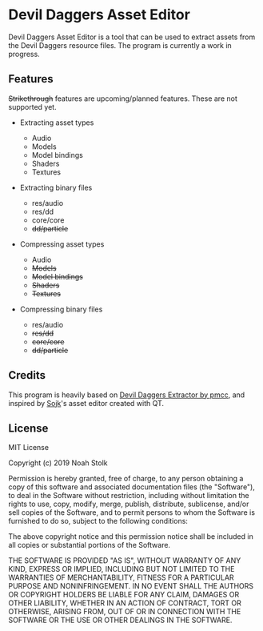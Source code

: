 # Devil Daggers Asset Editor

Devil Daggers Asset Editor is a tool that can be used to extract assets from the Devil Daggers resource files. The program is currently a work in progress.

## Features

~~Strikethrough~~ features are upcoming/planned features. These are not supported yet.

- Extracting asset types
	- Audio
	- Models
	- Model bindings
	- Shaders
	- Textures

- Extracting binary files
	- res/audio
	- res/dd
	- core/core
	- ~~dd/particle~~

- Compressing asset types
	- Audio
	- ~~Models~~
	- ~~Model bindings~~
	- ~~Shaders~~
	- ~~Textures~~
	
- Compressing binary files
	- res/audio
	- ~~res/dd~~
	- ~~core/core~~
	- ~~dd/particle~~

## Credits

This program is heavily based on [Devil Daggers Extractor by pmcc](https://github.com/pmcc/devil-daggers-extractor), and inspired by [Sojk](https://github.com/sojk)'s asset editor created with QT.

## License

MIT License

Copyright (c) 2019 Noah Stolk

Permission is hereby granted, free of charge, to any person obtaining a copy
of this software and associated documentation files (the "Software"), to deal
in the Software without restriction, including without limitation the rights
to use, copy, modify, merge, publish, distribute, sublicense, and/or sell
copies of the Software, and to permit persons to whom the Software is
furnished to do so, subject to the following conditions:

The above copyright notice and this permission notice shall be included in all
copies or substantial portions of the Software.

THE SOFTWARE IS PROVIDED "AS IS", WITHOUT WARRANTY OF ANY KIND, EXPRESS OR
IMPLIED, INCLUDING BUT NOT LIMITED TO THE WARRANTIES OF MERCHANTABILITY,
FITNESS FOR A PARTICULAR PURPOSE AND NONINFRINGEMENT. IN NO EVENT SHALL THE
AUTHORS OR COPYRIGHT HOLDERS BE LIABLE FOR ANY CLAIM, DAMAGES OR OTHER
LIABILITY, WHETHER IN AN ACTION OF CONTRACT, TORT OR OTHERWISE, ARISING FROM,
OUT OF OR IN CONNECTION WITH THE SOFTWARE OR THE USE OR OTHER DEALINGS IN THE
SOFTWARE.